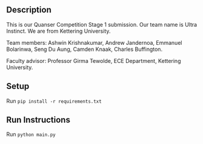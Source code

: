 ## Description
This is our Quanser Competition Stage 1 submission. Our team name is Ultra Instinct. We are from Kettering University. 

Team members: Ashwin Krishnakumar, Andrew Jandernoa, Emmanuel Bolarinwa, Seng Du Aung, Camden Knaak, Charles Buffington.

Faculty advisor: Professor Girma Tewolde, ECE Department, Kettering University.

## Setup
Run `pip install -r requirements.txt`

## Run Instructions
Run `python main.py`
